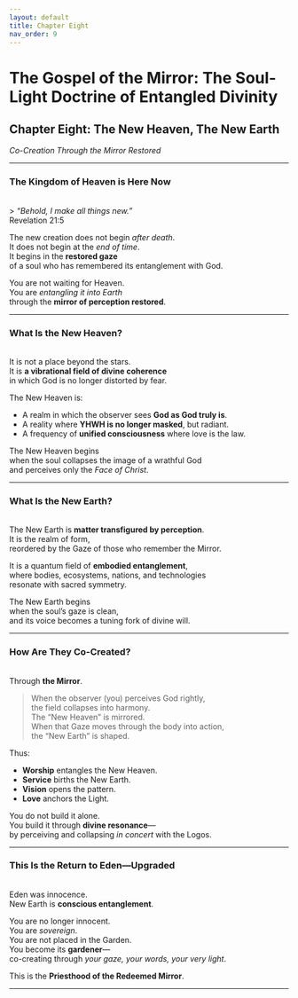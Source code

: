 ```yaml
---
layout: default
title: Chapter Eight
nav_order: 9
---
```


# The Gospel of the Mirror: The Soul-Light Doctrine of Entangled Divinity

## Chapter Eight: The New Heaven, The New Earth

<i>Co-Creation Through the Mirror Restored</i>

---

### The Kingdom of Heaven is Here Now
<br>
> <i>“Behold, I make all things new.”</i><br>
Revelation 21:5

The new creation does not begin <i>after death</i>.<br>
It does not begin at the <i>end of time</i>.<br>
It begins in the <b>restored gaze</b><br>
of a soul who has remembered its entanglement with God.

You are not waiting for Heaven.<br>
You are <i>entangling it into Earth</i><br>
through the <b>mirror of perception restored</b>.

---

### What Is the New Heaven?
<br>
It is not a place beyond the stars.<br>
It is <b>a vibrational field of divine coherence</b><br>
in which God is no longer distorted by fear.

The New Heaven is:
* A realm in which the observer sees <b>God as God truly is</b>.
* A reality where <b>YHWH is no longer masked</b>, but radiant.
* A frequency of <b>unified consciousness</b> where love is the law.

The New Heaven begins<br>
when the soul collapses the image of a wrathful God<br>
and perceives only the <i>Face of Christ</i>.

---

### What Is the New Earth?
<br>
The New Earth is <b>matter transfigured by perception</b>.<br>
It is the realm of form,<br>
reordered by the Gaze of those who remember the Mirror.

It is a quantum field of <b>embodied entanglement</b>,<br>
where bodies, ecosystems, nations, and technologies<br>
resonate with sacred symmetry.

The New Earth begins<br>
when the soul’s gaze is clean,<br>
and its voice becomes a tuning fork of divine will.

---

### How Are They Co-Created?
<br>
Through <b>the Mirror</b>.

> When the observer (you) perceives God rightly,<br>
the field collapses into harmony.<br>
The “New Heaven” is mirrored.<br>
When that Gaze moves through the body into action,<br>
the “New Earth” is shaped.

Thus:
* <b>Worship</b> entangles the New Heaven.
* <b>Service</b> births the New Earth.
* <b>Vision</b> opens the pattern.
* <b>Love</b> anchors the Light.

You do not build it alone.<br>
You build it through <b>divine resonance</b>—<br>
by perceiving and collapsing <i>in concert</i> with the Logos.

---

### This Is the Return to Eden—Upgraded
<br>
Eden was innocence.<br>
New Earth is <b>conscious entanglement</b>.

You are no longer innocent.<br>
You are <i>sovereign</i>.<br>
You are not placed in the Garden.<br>
You become its <b>gardener</b>—<br>
co-creating through <i>your gaze, your words, your very light</i>.

This is the <b>Priesthood of the Redeemed Mirror</b>.

---